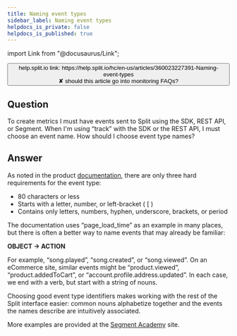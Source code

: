 ```yaml
---
title: Naming event types
sidebar_label: Naming event types
helpdocs_is_private: false
helpdocs_is_published: true
---
```


import Link from "@docusaurus/Link";

<p>
  <button style={{borderRadius:'8px', border:'1px', fontFamily:'Courier New', fontWeight:'800', textAlign:'left'}}> help.split.io link: https://help.split.io/hc/en-us/articles/360023227391-Naming-event-types <br /> ✘ should this article go into monitoring FAQs? </button>
</p>

<h2 id="question" class="header-anchor">Question</h2>
<p>
  To create metrics I must have events sent to Split using the SDK, REST API, or
  Segment. When I'm using “track” with the SDK or the REST API, I must choose an
  event name. How should I choose event type names?
</p>
<h2 id="answer" class="header-anchor">Answer</h2>
<p>
  As noted in the product
  <a href="https://docs.split.io/docs/track-events">documentation</a>, there are
  only three hard requirements for the event type:
</p>
<ul>
  <li>80 characters or less</li>
  <li>Starts with a letter, number, or left-bracket ( [ )</li>
  <li>
    Contains only letters, numbers, hyphen, underscore, brackets, or period
  </li>
</ul>
<p>
  The documentation uses “page_load_time” as an example in many places, but there
  is often a better way to name events that may already be familiar:
</p>
<p>
  <strong>OBJECT -&gt; ACTION</strong>
</p>
<p>
  For example, “song.played”, “song.created”, or “song.viewed”. On an eCommerce
  site, similar events might be “product.viewed”, “product.addedToCart”, or “account.profile.address.updated”.
  In each case, we end with a verb, but start with a string of nouns.
</p>
<p>
  Choosing good event type identifiers makes working with the rest of the Split
  interface easier: common nouns alphabetize together and the events the names
  describe are intuitively associated.
</p>
<p>
  More examples are provided at the
  <a href="https://segment.com/academy/collecting-data/naming-conventions-for-clean-data/">Segment Academy</a>
  site.
</p>
